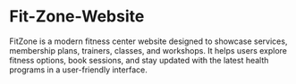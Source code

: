 # Fit-Zone-Website
FitZone is a modern fitness center website designed to showcase services, membership plans, trainers, classes, and workshops. It helps users explore fitness options, book sessions, and stay updated with the latest health programs in a user-friendly interface.
